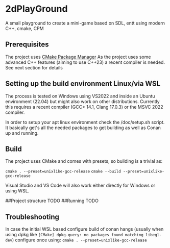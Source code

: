 # 2dPlayGround

A small playground to create a mini-game based on SDL, entt using modern C++, cmake, CPM 

## Prerequisites
The project uses [CMake Package Manager](https://github.com/cpm-cmake/CPM.cmake "CMake Package Manager")
As the project uses some advanced C++ features (aiming to use C++23) a recent compiler is needed. See next section for details

## Setting up the build environment Linux/via WSL
The process is tested on Windows using VS2022 and inside an Ubuntu environment (22.04) but might also work on other distributions.
Currently this requires a recent compiler (GCC> 14.1, Clang 17.0.3) or the MSVC 2022 compiler. 

In order to setup your apt linux environment check the /doc/setup.sh script.
It basically get's all the needed packages to get building as well as Conan up and running.

## Build
The project uses CMake and comes with presets, so building is a trivial as:

`cmake . --preset=unixlike-gcc-release`
`cmake --build --preset=unixlike-gcc-release`

Visual Studio and VS Code will also work either directly for Windows or using WSL. 

##Project structure
TODO
##Running 
TODO

## Troubleshooting
In case the initial WSL based configure build of conan hangs (usually when using dpkg like `[CMake] dpkg-query: no packages found matching libegl-dev`) configure once using:
`cmake . --preset=unixlike-gcc-release`


